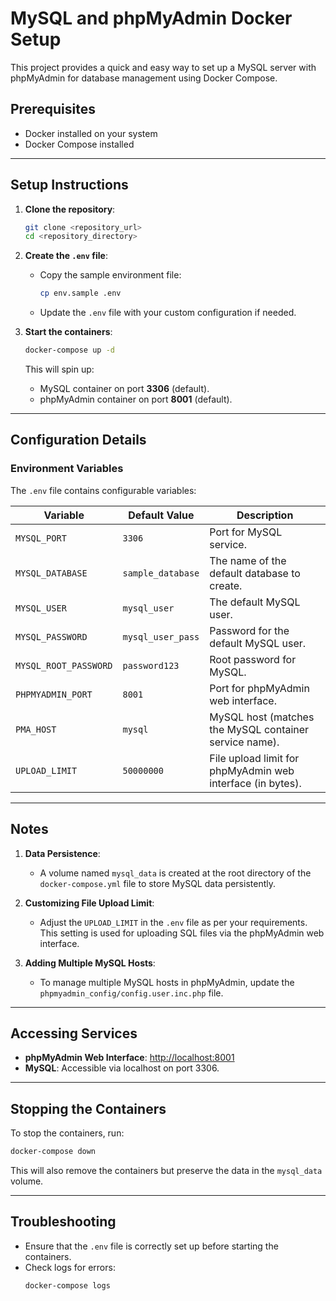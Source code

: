 # MySQL and phpMyAdmin Docker Setup

This project provides a quick and easy way to set up a MySQL server with phpMyAdmin for database management using Docker Compose.

## Prerequisites
- Docker installed on your system
- Docker Compose installed

---

## Setup Instructions

1. **Clone the repository**:
   ```bash
   git clone <repository_url>
   cd <repository_directory>
   ```

2. **Create the `.env` file**:
   - Copy the sample environment file:
     ```bash
     cp env.sample .env
     ```
   - Update the `.env` file with your custom configuration if needed.

3. **Start the containers**:
   ```bash
   docker-compose up -d
   ```

   This will spin up:
   - MySQL container on port **3306** (default).
   - phpMyAdmin container on port **8001** (default).

---

## Configuration Details

### Environment Variables
The `.env` file contains configurable variables:

| Variable         | Default Value        | Description                                              |
|------------------|----------------------|----------------------------------------------------------|
| `MYSQL_PORT`     | `3306`              | Port for MySQL service.                                  |
| `MYSQL_DATABASE` | `sample_database`   | The name of the default database to create.              |
| `MYSQL_USER`     | `mysql_user`        | The default MySQL user.                                  |
| `MYSQL_PASSWORD` | `mysql_user_pass`   | Password for the default MySQL user.                     |
| `MYSQL_ROOT_PASSWORD` | `password123`  | Root password for MySQL.                                 |
| `PHPMYADMIN_PORT`| `8001`              | Port for phpMyAdmin web interface.                       |
| `PMA_HOST`       | `mysql`             | MySQL host (matches the MySQL container service name).    |
| `UPLOAD_LIMIT`   | `50000000`          | File upload limit for phpMyAdmin web interface (in bytes).|

---

## Notes

1. **Data Persistence**:
   - A volume named `mysql_data` is created at the root directory of the `docker-compose.yml` file to store MySQL data persistently.

2. **Customizing File Upload Limit**:
   - Adjust the `UPLOAD_LIMIT` in the `.env` file as per your requirements. This setting is used for uploading SQL files via the phpMyAdmin web interface.

3. **Adding Multiple MySQL Hosts**:
   - To manage multiple MySQL hosts in phpMyAdmin, update the `phpmyadmin_config/config.user.inc.php` file.

---

## Accessing Services

- **phpMyAdmin Web Interface**: [http://localhost:8001](http://localhost:8001)
- **MySQL**: Accessible via localhost on port 3306.

---

## Stopping the Containers
To stop the containers, run:
```bash
docker-compose down
```
This will also remove the containers but preserve the data in the `mysql_data` volume.

---

## Troubleshooting

- Ensure that the `.env` file is correctly set up before starting the containers.
- Check logs for errors:
  ```bash
  docker-compose logs
  ```


